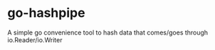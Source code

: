 # go-hashpipe
A simple go convenience tool to hash data that comes/goes through io.Reader/io.Writer

